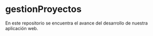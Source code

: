# gestionProyectos
En este repositorio se encuentra el avance del desarrollo de nuestra aplicación web.
